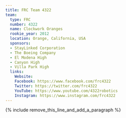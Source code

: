 ```yaml
---
title: FRC Team 4322
team:
  type: FRC
  number: 4322
  name: Clockwork Oranges
  rookie_year: 2012
  location: Orange, California, USA
  sponsors:
  - StayLinked Corporation
  - The Boeing Company
  - El Modena High
  - Canyon High
  - Villa Park High
  links:
    Website:
    Facebook: https://www.facebook.com/frc4322
    Twitter: https://twitter.com/frc4322
    YouTube: https://www.youtube.com/4322robotics
    Instagram: https://www.instagram.com/frc4322
---
```


{% include remove_this_line_and_add_a_paragraph %}